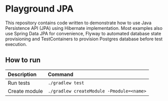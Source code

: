 # Playground JPA

This repository contains code written to demonstrate how to use Java Persistence API (JPA) using Hibernate
implementation. Most examples also use Spring Data JPA for convenience, Flyway to automated database state provisioning
and TestContainers to provision Postgres database before test execution.

## How to run

| Description   | Command                                  |
|:--------------|:-----------------------------------------|
| Run tests     | `./gradlew test`                         |
| Create module | `./gradlew createModule -Pmodule=<name>` |
